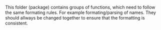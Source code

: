 This folder (package) contains groups of functions, which need to follow
the same formating rules. For example formating/parsing of names. They should
allways be changed together to ensure that the formatting is consistent.
